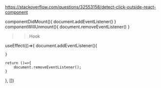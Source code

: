 https://stackoverflow.com/questions/32553158/detect-click-outside-react-component

componentDidMount(){
    document.addEventListener()
}
componentWillUnmount(){
    document.removeEventListener()
}

>> Hook

useEffect(()=>{
    document.addEventListener(){

    }

    return ()=>{
        document.removeEventListener();
    }
}, [])